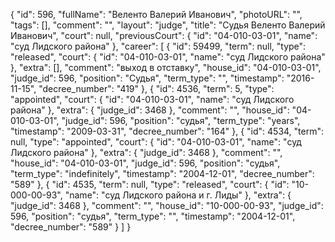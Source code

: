 {
    "id": 596,
    "fullName": "Веленто Валерий Иванович",
    "photoURL": "",
    "tags": [],
    "comment": "",
    "layout": "judge",
    "title": "Судья Веленто Валерий Иванович",
    "court": null,
    "previousCourt": {
        "id": "04-010-03-01",
        "name": "суд Лидского района"
    },
    "career": [
        {
            "id": 59499,
            "term": null,
            "type": "released",
            "court": {
                "id": "04-010-03-01",
                "name": "суд Лидского района"
            },
            "extra": [],
            "comment": "выход в отставку",
            "house_id": "04-010-03-01",
            "judge_id": 596,
            "position": "Судья",
            "term_type": "",
            "timestamp": "2016-11-15",
            "decree_number": "419"
        },
        {
            "id": 4536,
            "term": 5,
            "type": "appointed",
            "court": {
                "id": "04-010-03-01",
                "name": "суд Лидского района"
            },
            "extra": {
                "judge_id": 3468
            },
            "comment": "",
            "house_id": "04-010-03-01",
            "judge_id": 596,
            "position": "судья",
            "term_type": "years",
            "timestamp": "2009-03-31",
            "decree_number": "164"
        },
        {
            "id": 4534,
            "term": null,
            "type": "appointed",
            "court": {
                "id": "04-010-03-01",
                "name": "суд Лидского района"
            },
            "extra": {
                "judge_id": 3468
            },
            "comment": "",
            "house_id": "04-010-03-01",
            "judge_id": 596,
            "position": "судья",
            "term_type": "indefinitely",
            "timestamp": "2004-12-01",
            "decree_number": "589"
        },
        {
            "id": 4535,
            "term": null,
            "type": "released",
            "court": {
                "id": "10-000-00-93",
                "name": "суд Лидского района и г. Лиды"
            },
            "extra": {
                "judge_id": 3468
            },
            "comment": "",
            "house_id": "10-000-00-93",
            "judge_id": 596,
            "position": "судья",
            "term_type": "",
            "timestamp": "2004-12-01",
            "decree_number": "589"
        }
    ]
}